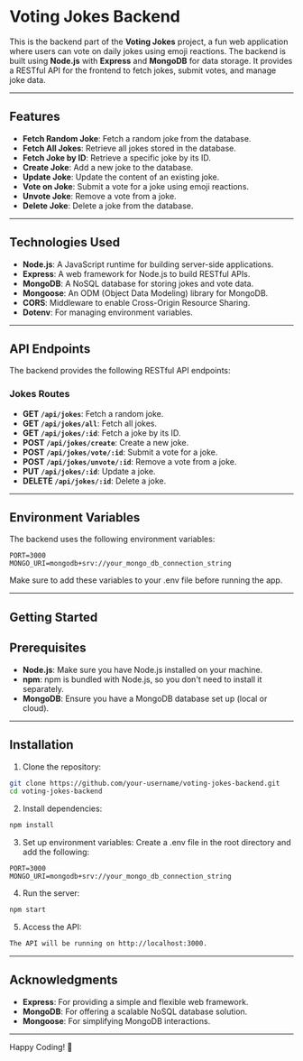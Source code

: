 # Voting Jokes Backend

This is the backend part of the **Voting Jokes** project, a fun web application where users can vote on daily jokes using emoji reactions. The backend is built using **Node.js** with **Express** and **MongoDB** for data storage. It provides a RESTful API for the frontend to fetch jokes, submit votes, and manage joke data.

---

## Features

- **Fetch Random Joke**: Fetch a random joke from the database.
- **Fetch All Jokes**: Retrieve all jokes stored in the database.
- **Fetch Joke by ID**: Retrieve a specific joke by its ID.
- **Create Joke**: Add a new joke to the database.
- **Update Joke**: Update the content of an existing joke.
- **Vote on Joke**: Submit a vote for a joke using emoji reactions.
- **Unvote Joke**: Remove a vote from a joke.
- **Delete Joke**: Delete a joke from the database.

---

## Technologies Used

- **Node.js**: A JavaScript runtime for building server-side applications.
- **Express**: A web framework for Node.js to build RESTful APIs.
- **MongoDB**: A NoSQL database for storing jokes and vote data.
- **Mongoose**: An ODM (Object Data Modeling) library for MongoDB.
- **CORS**: Middleware to enable Cross-Origin Resource Sharing.
- **Dotenv**: For managing environment variables.

---


## API Endpoints

The backend provides the following RESTful API endpoints:

### Jokes Routes

- **GET `/api/jokes`**: Fetch a random joke.
- **GET `/api/jokes/all`**: Fetch all jokes.
- **GET `/api/jokes/:id`**: Fetch a joke by its ID.
- **POST `/api/jokes/create`**: Create a new joke.
- **POST `/api/jokes/vote/:id`**: Submit a vote for a joke.
- **POST `/api/jokes/unvote/:id`**: Remove a vote from a joke.
- **PUT `/api/jokes/:id`**: Update a joke.
- **DELETE `/api/jokes/:id`**: Delete a joke.

---

## Environment Variables

The backend uses the following environment variables:

```env
PORT=3000
MONGO_URI=mongodb+srv://your_mongo_db_connection_string
```

Make sure to add these variables to your .env file before running the app.

---

## Getting Started

## Prerequisites
- **Node.js**: Make sure you have Node.js installed on your machine.
- **npm**: npm is bundled with Node.js, so you don't need to install it separately.
- **MongoDB**: Ensure you have a MongoDB database set up (local or cloud).

---

## Installation

1. Clone the repository:

```bash
git clone https://github.com/your-username/voting-jokes-backend.git
cd voting-jokes-backend
```

2. Install dependencies:

```bash
npm install
```

3. Set up environment variables:
Create a .env file in the root directory and add the following:

```env
PORT=3000
MONGO_URI=mongodb+srv://your_mongo_db_connection_string
```

4. Run the server:

```bash
npm start
```

5. Access the API:
```bash
The API will be running on http://localhost:3000.
```

---

## Acknowledgments
- **Express**: For providing a simple and flexible web framework.
- **MongoDB**: For offering a scalable NoSQL database solution.
- **Mongoose**: For simplifying MongoDB interactions.

---

Happy Coding! 🚀
